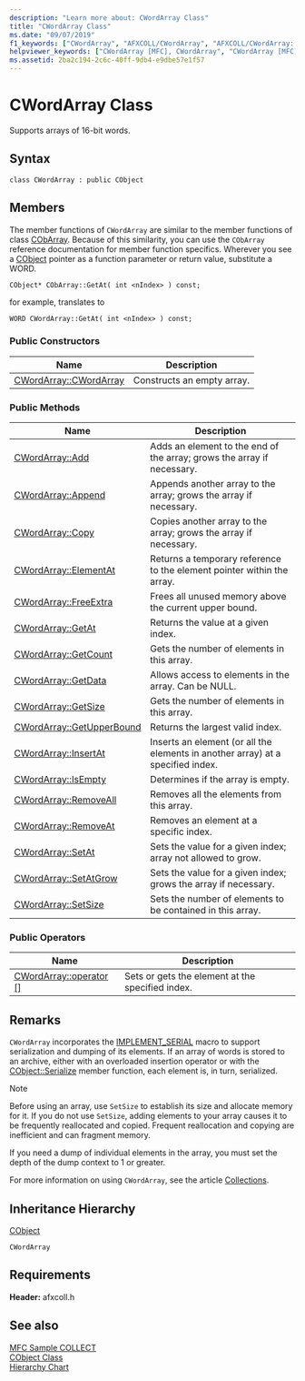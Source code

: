```yaml
---
description: "Learn more about: CWordArray Class"
title: "CWordArray Class"
ms.date: "09/07/2019"
f1_keywords: ["CWordArray", "AFXCOLL/CWordArray", "AFXCOLL/CWordArray::CWordArray", "AFXCOLL/CWordArray::Add", "AFXCOLL/CWordArray::Append", "AFXCOLL/CWordArray::Copy", "AFXCOLL/CWordArray::ElementAt", "AFXCOLL/CWordArray::FreeExtra", "AFXCOLL/CWordArray::GetAt", "AFXCOLL/CWordArray::GetCount", "AFXCOLL/CWordArray::GetData", "AFXCOLL/CWordArray::GetSize", "AFXCOLL/CWordArray::GetUpperBound", "AFXCOLL/CWordArray::InsertAt", "AFXCOLL/CWordArray::IsEmpty", "AFXCOLL/CWordArray::RemoveAll", "AFXCOLL/CWordArray::RemoveAt", "AFXCOLL/CWordArray::SetAt", "AFXCOLL/CWordArray::SetAtGrow", "AFXCOLL/CWordArray::SetSize"]
helpviewer_keywords: ["CWordArray [MFC], CWordArray", "CWordArray [MFC], Add", "CWordArray [MFC], Append", "CWordArray [MFC], Copy", "CWordArray [MFC], ElementAt", "CWordArray [MFC], FreeExtra", "CWordArray [MFC], GetAt", "CWordArray [MFC], GetCount", "CWordArray [MFC], GetData", "CWordArray [MFC], GetSize", "CWordArray [MFC], GetUpperBound", "CWordArray [MFC], InsertAt", "CWordArray [MFC], IsEmpty", "CWordArray [MFC], RemoveAll", "CWordArray [MFC], RemoveAt", "CWordArray [MFC], SetAt", "CWordArray [MFC], SetAtGrow", "CWordArray [MFC], SetSize"]
ms.assetid: 2ba2c194-2c6c-40ff-9db4-e9dbe57e1f57
---
```

# CWordArray Class

Supports arrays of 16-bit words.

## Syntax

```
class CWordArray : public CObject
```

## Members

The member functions of `CWordArray` are similar to the member functions of class [CObArray](../../mfc/reference/cobarray-class.md). Because of this similarity, you can use the `CObArray` reference documentation for member function specifics. Wherever you see a [CObject](../../mfc/reference/cobject-class.md) pointer as a function parameter or return value, substitute a WORD.

`CObject* CObArray::GetAt( int <nIndex> ) const;`

for example, translates to

`WORD CWordArray::GetAt( int <nIndex> ) const;`

### Public Constructors

|Name|Description|
|----------|-----------------|
|[CWordArray::CWordArray](../../mfc/reference/cobarray-class.md#cobarray)|Constructs an empty array.|

### Public Methods

|Name|Description|
|----------|-----------------|
|[CWordArray::Add](../../mfc/reference/cobarray-class.md#add)|Adds an element to the end of the array; grows the array if necessary.|
|[CWordArray::Append](../../mfc/reference/cobarray-class.md#append)|Appends another array to the array; grows the array if necessary.|
|[CWordArray::Copy](../../mfc/reference/cobarray-class.md#copy)|Copies another array to the array; grows the array if necessary.|
|[CWordArray::ElementAt](../../mfc/reference/cobarray-class.md#elementat)|Returns a temporary reference to the element pointer within the array.|
|[CWordArray::FreeExtra](../../mfc/reference/cobarray-class.md#freeextra)|Frees all unused memory above the current upper bound.|
|[CWordArray::GetAt](../../mfc/reference/cobarray-class.md#getat)|Returns the value at a given index.|
|[CWordArray::GetCount](../../mfc/reference/cobarray-class.md#getcount)|Gets the number of elements in this array.|
|[CWordArray::GetData](../../mfc/reference/cobarray-class.md#getdata)|Allows access to elements in the array. Can be NULL.|
|[CWordArray::GetSize](../../mfc/reference/cobarray-class.md#getsize)|Gets the number of elements in this array.|
|[CWordArray::GetUpperBound](../../mfc/reference/cobarray-class.md#getupperbound)|Returns the largest valid index.|
|[CWordArray::InsertAt](../../mfc/reference/cobarray-class.md#insertat)|Inserts an element (or all the elements in another array) at a specified index.|
|[CWordArray::IsEmpty](../../mfc/reference/cobarray-class.md#isempty)|Determines if the array is empty.|
|[CWordArray::RemoveAll](../../mfc/reference/cobarray-class.md#removeall)|Removes all the elements from this array.|
|[CWordArray::RemoveAt](../../mfc/reference/cobarray-class.md#removeat)|Removes an element at a specific index.|
|[CWordArray::SetAt](../../mfc/reference/cobarray-class.md#setat)|Sets the value for a given index; array not allowed to grow.|
|[CWordArray::SetAtGrow](../../mfc/reference/cobarray-class.md#setatgrow)|Sets the value for a given index; grows the array if necessary.|
|[CWordArray::SetSize](../../mfc/reference/cobarray-class.md#setsize)|Sets the number of elements to be contained in this array.|

### Public Operators

|Name|Description|
|----------|-----------------|
|[CWordArray::operator &#91;&#93;](../../mfc/reference/cobarray-class.md#operator_at)|Sets or gets the element at the specified index.|

## Remarks

`CWordArray` incorporates the [IMPLEMENT_SERIAL](run-time-object-model-services.md#implement_serial) macro to support serialization and dumping of its elements. If an array of words is stored to an archive, either with an overloaded insertion operator or with the [CObject::Serialize](../../mfc/reference/cobject-class.md#serialize) member function, each element is, in turn, serialized.

> [!NOTE]
> Before using an array, use `SetSize` to establish its size and allocate memory for it. If you do not use `SetSize`, adding elements to your array causes it to be frequently reallocated and copied. Frequent reallocation and copying are inefficient and can fragment memory.

If you need a dump of individual elements in the array, you must set the depth of the dump context to 1 or greater.

For more information on using `CWordArray`, see the article [Collections](../../mfc/collections.md).

## Inheritance Hierarchy

[CObject](../../mfc/reference/cobject-class.md)

`CWordArray`

## Requirements

**Header:** afxcoll.h

## See also

[MFC Sample COLLECT](../../overview/visual-cpp-samples.md)<br/>
[CObject Class](../../mfc/reference/cobject-class.md)<br/>
[Hierarchy Chart](../../mfc/hierarchy-chart.md)
